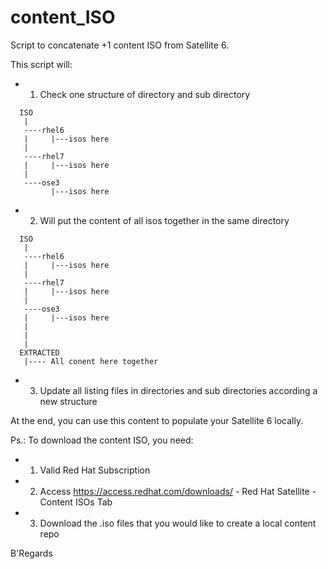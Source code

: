 # content_ISO

Script to concatenate +1 content ISO from Satellite 6.

This script will:

* 1. Check one structure of directory and sub directory

```
  ISO
   |
   ----rhel6
   |     |---isos here
   |
   ----rhel7
   |     |---isos here
   |
   ----ose3
         |---isos here
```

* 2. Will put the content of all isos together in the same directory
  
```
  ISO
   |
   ----rhel6
   |     |---isos here
   |
   ----rhel7
   |     |---isos here
   |
   ----ose3
   |     |---isos here
   |
   |
   |
  EXTRACTED
   |---- All conent here together
```

* 3. Update all listing files in directories and sub directories according a new structure

At the end, you can use this content to populate your Satellite 6 locally.

Ps.: To download the content ISO, you need:
* 1. Valid Red Hat Subscription
* 2. Access https://access.redhat.com/downloads/ - Red Hat Satellite - Content ISOs Tab
* 3. Download the .iso files that you would like to create a local content repo

B'Regards
